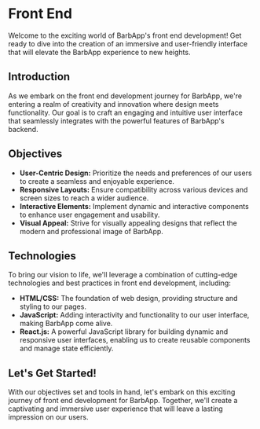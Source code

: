# Front End

Welcome to the exciting world of BarbApp's front end development! Get ready to dive into the creation of an immersive and user-friendly interface that will elevate the BarbApp experience to new heights.

## Introduction

As we embark on the front end development journey for BarbApp, we're entering a realm of creativity and innovation where design meets functionality. Our goal is to craft an engaging and intuitive user interface that seamlessly integrates with the powerful features of BarbApp's backend.

## Objectives

- **User-Centric Design:** Prioritize the needs and preferences of our users to create a seamless and enjoyable experience.
- **Responsive Layouts:** Ensure compatibility across various devices and screen sizes to reach a wider audience.
- **Interactive Elements:** Implement dynamic and interactive components to enhance user engagement and usability.
- **Visual Appeal:** Strive for visually appealing designs that reflect the modern and professional image of BarbApp.

## Technologies

To bring our vision to life, we'll leverage a combination of cutting-edge technologies and best practices in front end development, including:

- **HTML/CSS:** The foundation of web design, providing structure and styling to our pages.
- **JavaScript:** Adding interactivity and functionality to our user interface, making BarbApp come alive.
- **React.js:** A powerful JavaScript library for building dynamic and responsive user interfaces, enabling us to create reusable components and manage state efficiently.


## Let's Get Started!

With our objectives set and tools in hand, let's embark on this exciting journey of front end development for BarbApp. Together, we'll create a captivating and immersive user experience that will leave a lasting impression on our users.

